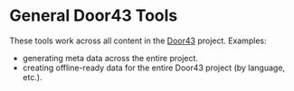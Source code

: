 General Door43 Tools
====================

These tools work across all content in the [Door43](http://door43.org) project. Examples:

* generating meta data across the entire project.
* creating offline-ready data for the entire Door43 project (by language, etc.).

